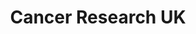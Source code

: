 ---
title: "Cancer Research UK"
url: /edinburgh/cancer-research-uk-south-clerk-street/
shop: charity
---